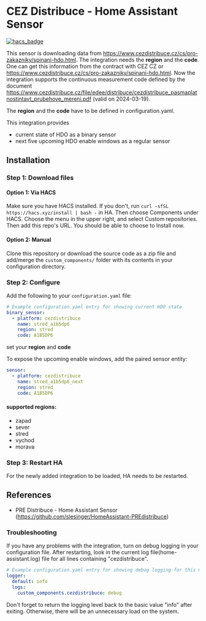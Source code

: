 # CEZ Distribuce - Home Assistant Sensor

[![hacs_badge](https://img.shields.io/badge/HACS-Default-orange.svg?style=for-the-badge)](https://github.com/custom-components/hacs)

This sensor is downloading data from https://www.cezdistribuce.cz/cs/pro-zakazniky/spinani-hdo.html. The integration needs the **region** and the **code**. One can get this information from the contract with CEZ CZ or https://www.cezdistribuce.cz/cs/pro-zakazniky/spinani-hdo.html.
Now the integration supports the continuous measurement code defined by the document https://www.cezdistribuce.cz/file/edee/distribuce/cezdistribuce_pasmaplatnostintavt_prubehove_mereni.pdf (valid on 2024-03-19).

The **region** and the **code** have to be defined in configuration.yaml.

This integration provides
- current state of HDO as a binary sensor
- next five upcoming HDO enable windows as a regular sensor

## Installation

### Step 1: Download files

#### Option 1: Via HACS

Make sure you have HACS installed. If you don't, run `curl -sfSL https://hacs.xyz/install | bash -` in HA.
Then choose Components under HACS. Choose the menu in the upper right, and select Custom repositories. Then add this repo's URL. You should be able to choose to Install now.

#### Option 2: Manual
Clone this repository or download the source code as a zip file and add/merge the `custom_components/` folder with its contents in your configuration directory.

### Step 2: Configure
Add the following to your `configuration.yaml` file:

```yaml
# Example configuration.yaml entry for showing current HDO state
binary_sensor:
  - platform: cezdistribuce
    name: stred_a1b5dp6
    region: stred
    code: A1B5DP6
```
set your **region** and **code**

To expose the upcoming enable windows, add the paired sensor entity:

```yaml
sensor:
  - platform: cezdistribuce
    name: stred_a1b5dp6_next
    region: stred
    code: A1B5DP6
```

#### supported regions:
* zapad
* sever
* stred
* vychod
* morava

### Step 3: Restart HA
For the newly added integration to be loaded, HA needs to be restarted.


## References
- PRE Distribuce - Home Assistant Sensor (https://github.com/slesinger/HomeAssistant-PREdistribuce)

### Troubleshooting

If you have any problems with the integration, turn on debug logging in your configuration file. After restarting, look in the current log file(home-assistant.log) file for all lines containing "cezdistribuce".

```yaml
# Example configuration.yaml entry for showing debug logging for this module
logger:
  default: info
  logs:
    custom_components.cezdistribuce: debug
```

Don't forget to return the logging level back to the basic value "info" after exiting. Otherwise, there will be an unnecessary load on the system.
